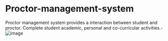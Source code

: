 # Proctor-management-system
Proctor management system provides a interaction between student and proctor. Complete student academic, personal and co-curricular activities.-
![image](https://user-images.githubusercontent.com/84970941/229364773-228f42e1-d2aa-43a2-98f3-42248dbf6c06.png)
